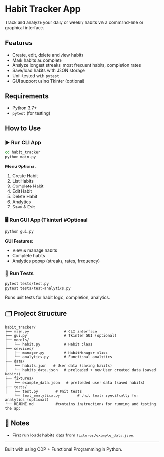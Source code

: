 # Habit Tracker App

Track and analyze your daily or weekly habits via a command-line or graphical interface.

## Features
- Create, edit, delete and  view habits
- Mark habits as complete
- Analyze longest streaks, most frequent habits, completion rates
- Save/load habits with JSON storage
- Unit-tested with `pytest`
- GUI support using Tkinter (optional)

## Requirements
- Python 3.7+
- `pytest` (for testing)

## How to Use

### ▶ Run CLI App
```bash
cd habit_tracker
python main.py
```
**Menu Options:**
1. Create Habit  
2. List Habits  
3. Complete Habit  
4. Edit Habit  
5. Delete Habit  
6. Analytics  
7. Save & Exit

### 🖥️ Run GUI App (Tkinter) #Optional
```bash
python gui.py
```
**GUI Features:**
- View & manage habits
- Complete habits
- Analytics popup (streaks, rates, frequency)

### 🧪 Run Tests
```bash
pytest tests/test.py
pytest tests/test-analytics.py
```
Runs unit tests for habit logic, completion, analytics.

## 🗂️ Project Structure
```
habit_tracker/
├── main.py                # CLI interface
├── gui.py                 # Tkinter GUI (optional)
├── models/
│   └── habit.py           # Habit class
├── services/
│   ├── manager.py         # HabitManager class
│   └── analytics.py       # Functional analytics
├── data/
│   └── habits.json   # User data (saving habits)
│   └── habits_data.json   # preloaded + new User created data (saved habits)
├── fixtures/
│   └── example_data.json   # preloaded user data (saved habits)
├── tests/
│   └── test.py        # Unit tests
    └── test_analytics.py        # Unit tests specifcally for analytics (optional)
└── README.md          #contains instructions for running and testing the app
```

## 📌 Notes
- First run loads habits data from `fixtures/example_data.json`.

---
Built with using OOP + Functional Programming in Python.
